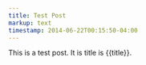 ```yaml
---
title: Test Post
markup: text
timestamp: 2014-06-22T00:15:50-04:00
---
```


This is a test post. It is title is {{title}}.
